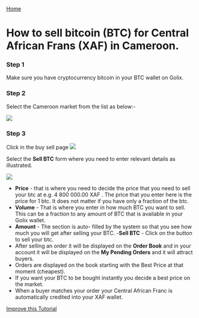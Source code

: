 [Home](/)
# How to sell bitcoin (BTC) for Central African Frans  (XAF) in Cameroon.


### Step 1 
Make sure you have cryptocurrency bitcoin in your BTC wallet on Golix.

### Step 2
Select the Cameroon  market from the list as below:-

![
](https://lh3.googleusercontent.com/5vaU6e1ZLQ5y_4_k2IqEdw2bnDX-jq3cdpRvID5JltUaJcjVKuDHvdbd2rb3upj-YB6i4s4zwgKZ)


### Step 3

Click in the buy sell page
![
](https://lh3.googleusercontent.com/04MUq_1Xi1ym-IHKOOy1c7ZrwmY1KGCxZT16OA_p9w80oVqCn0WdSCJZdx98zwVPFwwfDHEhj3QJ)

Select the **Sell BTC** form where you need to enter relevant details as illustrated.

![
](https://lh3.googleusercontent.com/FEhE8VbHv4zTQUZjKN-M8P1G2UVbSbfUd3eogFpE8oyG7kVOFJG77T9S6myZ6Ku35l99kmHwtS5-)

- **Price** - that is where you need to decide the price that you need to sell your btc at e.g. 4 800 000.00 XAF . The price that you enter here  is the price for 1 btc. It does not matter if you have only a fraction of the btc.
-  **Volume** - That  is where you enter in how much BTC you want to sell. This can be a fraction to any amount of BTC that is available in your Golix wallet.
- **Amount** - The  section is auto- filled  by the system so that you see how much you will get  after selling your BTC.
-**Sell BTC** - Click  on the button to sell your btc.
- After selling an order it will  be displayed  on the **Order Book**  and in your account it will be displayed on the **My Pending Orders** and it will attract buyers.
- Orders are displayed on the book starting with the Best Price at that moment (cheapest).
- If you want your BTC to be bought instantly you decide a best price on the market.
- When a buyer matches your order your Central African Franc is automatically  credited into your XAF wallet.

[Improve this Tutorial](https://github.com/golixdotcom/guides/edit/master/trading/sell_btc_xaf_in_cameroon.md)
